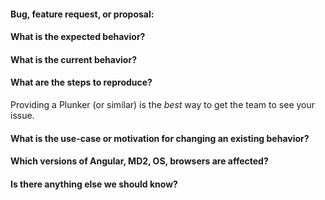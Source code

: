 #### Bug, feature request, or proposal:


#### What is the expected behavior?


#### What is the current behavior?


#### What are the steps to reproduce?

Providing a Plunker (or similar) is the *best* way to get the team to see your issue.


#### What is the use-case or motivation for changing an existing behavior?


#### Which versions of Angular, MD2, OS, browsers are affected?


#### Is there anything else we should know?
